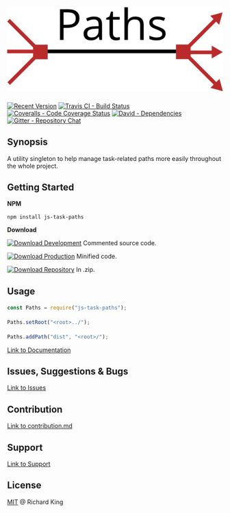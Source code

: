 # ![js-task-paths][logo]

[![Recent Version][npm-badge]][npm-url]
[![Travis CI - Build Status][travis-badge]][travis-url]
[![Coveralls - Code Coverage Status][coverage-badge]][coverage-url]
[![David - Dependencies][dependencies-badge]][dependencies-url]
[![Gitter - Repository Chat][chat-badge]][chat-url]

## Synopsis

A utility singleton to help manage task-related paths more easily throughout the whole project.

## Getting Started

**NPM**

```
npm install js-task-paths
```

**Download**

[![Download Development][development-badge]][development-url]
Commented source code.

[![Download Production][production-badge]][production-url]
Minified code.

[![Download Repository][repository-badge]][repository-url]
In .zip.

## Usage

```javascript
const Paths = require("js-task-paths");

Paths.setRoot("<root>../");

Paths.addPath("dist", "<root>/");

```

[Link to Documentation](https://github.com/richrdkng/js-task-paths/wiki)

## Issues, Suggestions & Bugs

[Link to Issues](https://github.com/richrdkng/js-task-paths/issues)

## Contribution

[Link to contribution.md](contribution.md)

## Support

[Link to Support](http://richrdkng.github.io/support)

## License

[MIT](https://opensource.org/licenses/MIT) @ Richard King

[logo]:               logo/logo.png

[npm-badge]:          https://img.shields.io/npm/v/js-task-paths.svg
[npm-url]:            https://www.npmjs.com/package/js-task-paths

[travis-badge]:       https://travis-ci.org/richrdkng/js-task-paths.svg?branch=master
[travis-url]:         https://travis-ci.org/richrdkng/js-task-paths

[coverage-badge]:     https://coveralls.io/repos/github/richrdkng/js-task-paths/badge.svg?branch=master
[coverage-url]:       https://coveralls.io/github/richrdkng/js-task-paths

[dependencies-badge]: https://david-dm.org/richrdkng/js-task-paths.svg
[dependencies-url]:   https://david-dm.org/richrdkng/js-task-paths

[chat-badge]:         https://badges.gitter.im/richrdkng/js-task-paths.svg
[chat-url]:           https://gitter.im/richrdkng/js-task-paths?utm_source=badge&utm_medium=badge&utm_campaign=pr-badge

[development-badge]:  http://img.shields.io/badge/download-DEVELOPMENT-brightgreen.svg
[development-url]:    https://cdn.rawgit.com/richrdkng/js-task-paths/master/src/typeof.js

[production-badge]:   http://img.shields.io/badge/download-PRODUCTION-red.svg
[production-url]:     https://cdn.rawgit.com/richrdkng/js-task-paths/master/dist/typeof.min.js

[repository-badge]:   http://img.shields.io/badge/download-REPOSITORY+DOCUMENTATION-orange.svg
[repository-url]:     https://cdn.rawgit.com/richrdkng/js-task-paths/master/dist/repository.zip
